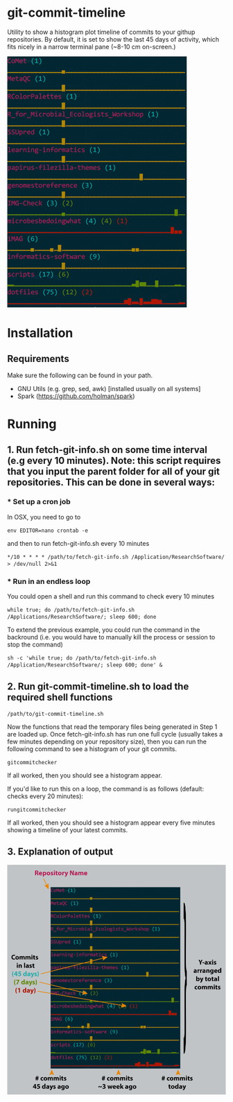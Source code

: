 # git-commit-timeline
Utility to show a histogram plot timeline of commits to your githup repositories. By default, it is set to show the last 45 days of activity, which fits nicely in a narrow terminal pane (~8-10 cm on-screen.)

![alt text](https://github.com/js040/git-commit-timeline/blob/master/doc/image1.png)

# Installation

## Requirements
Make sure the following can be found in your path.
* GNU Utils (e.g. grep, sed, awk) [installed usually on all systems]
* Spark (https://github.com/holman/spark)

# Running

## 1. Run fetch-git-info.sh on some time interval (e.g every 10 minutes). Note: this script requires that you input the parent folder for all of your git repositories. This can be done in several ways:

###  * Set up a cron job

In OSX, you need to go to 
```
env EDITOR=nano crontab -e
```

and then to run fetch-git-info.sh every 10 minutes

```
*/10 * * * * /path/to/fetch-git-info.sh /Application/ResearchSoftware/ > /dev/null 2>&1
```

###  * Run in an endless loop

You could open a shell and run this command to check every 10 minutes
```
while true; do /path/to/fetch-git-info.sh /Applications/ResearchSoftware/; sleep 600; done
```

To extend the previous example, you could run the command in the backround (i.e. you would have to manually kill the process or session to stop the command)
```
sh -c 'while true; do /path/to/fetch-git-info.sh /Application/ResearchSoftware/; sleep 600; done' &
```

## 2. Run git-commit-timeline.sh to load the required shell functions

```
/path/to/git-commit-timeline.sh
```

Now the functions that read the temporary files being generated in Step 1 are loaded up. Once fetch-git-info.sh has run one full cycle (usually takes a few minutes depending on your repository size), then you can run the following command to see a histogram of your git commits.

```
gitcommitchecker
```

If all worked, then you should see a histogram appear.

If you'd like to run this on a loop, the command is as follows (default: checks every 20 minutes):

```
rungitcommitchecker
```

If all worked, then you should see a histogram appear every five minutes showing a timeline of your latest commits.

## 3. Explanation of output

![alt text](https://github.com/js040/git-commit-timeline/blob/master/doc/image2.png)
